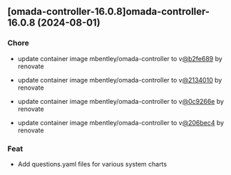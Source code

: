 

## [omada-controller-16.0.8]omada-controller-16.0.8 (2024-08-01)

### Chore



- update container image mbentley/omada-controller to v[@b2fe689](https://github.com/b2fe689) by renovate

- update container image mbentley/omada-controller to v[@2134010](https://github.com/2134010) by renovate

- update container image mbentley/omada-controller to v[@0c9266e](https://github.com/0c9266e) by renovate

- update container image mbentley/omada-controller to v[@206bec4](https://github.com/206bec4) by renovate

### Feat



- Add questions.yaml files for various system charts